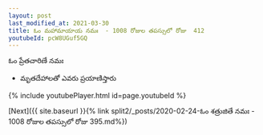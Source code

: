 ```yaml
---
layout: post
last_modified_at: 2021-03-30
title: ఓం మహామాయాయ నమః  - 1008 రోజుల తపస్సులో రోజు  412
youtubeId: pcW8UGuf5GQ
---
```

 
 
 ఓం ప్రేతచారిణే నమః  
 
 -  మృతదేహాలతో ఎవరు ప్రయాణిస్తారు 
 
  
 
  
 
 
 
 
 
 


{% include youtubePlayer.html id=page.youtubeId %}
 
[Next]({{ site.baseurl }}{% link  split2/_posts/2020-02-24-ఓం శత్రుజితే నమః  - 1008 రోజుల తపస్సులో రోజు  395.md%})
 
